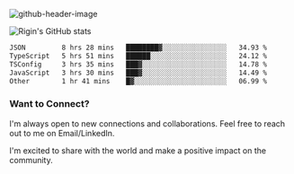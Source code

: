 
![github-header-image](https://github.com/riginoommen/riginoommen/assets/3840244/889cae65-df55-4cda-86cc-bf21bf1f2e96)

![Rigin's GitHub stats](https://github-readme-stats.vercel.app/api?username=riginoommen\&show_icons=true\&show=reviews,discussions_started,discussions_answered,prs_merged,prs_merged_percentage)


<!--START_SECTION:waka-->

```txt
JSON         8 hrs 28 mins   ████████▓░░░░░░░░░░░░░░░░   34.93 %
TypeScript   5 hrs 51 mins   ██████░░░░░░░░░░░░░░░░░░░   24.12 %
TSConfig     3 hrs 35 mins   ███▓░░░░░░░░░░░░░░░░░░░░░   14.78 %
JavaScript   3 hrs 30 mins   ███▓░░░░░░░░░░░░░░░░░░░░░   14.49 %
Other        1 hr 41 mins    █▓░░░░░░░░░░░░░░░░░░░░░░░   06.99 %
```

<!--END_SECTION:waka-->

### Want to Connect?

I'm always open to new connections and collaborations. Feel free to reach out to me on Email/LinkedIn.

I'm excited to share with the world and make a positive impact on the community.
